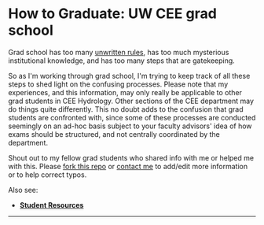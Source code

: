 # How to Graduate: UW CEE grad school

Grad school has too many [unwritten rules](https://www.insidehighered.com/advice/2021/10/18/how-navigate-unwritten-rules-graduate-school-opinion), has too much mysterious institutional knowledge, and has too many steps that are gatekeeping. 

So as I'm working through grad school, I'm trying to keep track of all these steps to shed light on the confusing processes. Please note that my experiences, and this information, may only really be applicable to other grad students in CEE Hydrology. Other sections of the CEE department may do things quite differently. This no doubt adds to the confusion that grad students are confronted with, since some of these processes are conducted seemingly on an ad-hoc basis subject to your faculty advisors' idea of how exams should be structured, and not centrally coordinated by the department.

Shout out to my fellow grad students who shared info with me or helped me with this. Please [fork this repo](https://github.com/spestana/how-to-graduate/) or [contact me](mailto:spestana@uw.edu) to add/edit more information or to help correct typos.

Also see:
* **[Student Resources](/resources/5-student-resources)**

---

